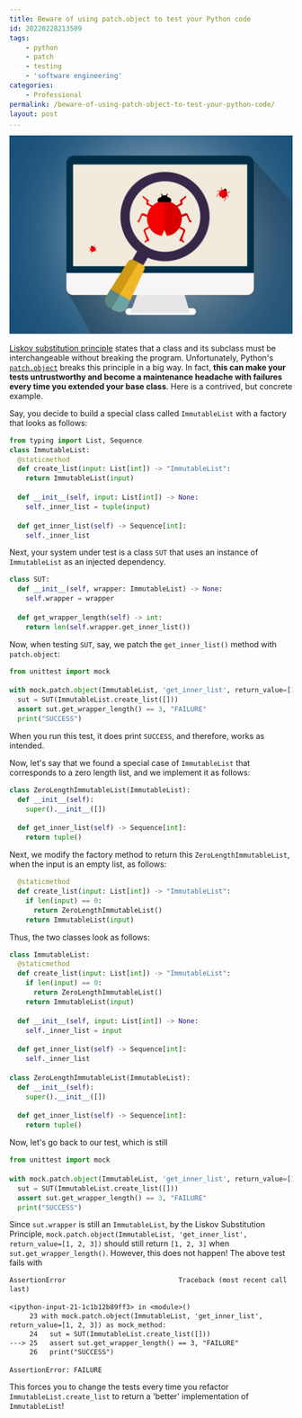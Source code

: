 ```yaml
---
title: Beware of using patch.object to test your Python code
id: 20220228213509
tags:
    - python
    - patch
    - testing
    - 'software engineering'
categories:
    - Professional
permalink: /beware-of-using-patch-object-to-test-your-python-code/
layout: post
...
```

![Software Testing](/images/software-testing.jpg)

[Liskov substitution principle](https://en.wikipedia.org/wiki/Liskov_substitution_principle) states that a class and its subclass must be interchangeable without breaking the program. Unfortunately, Python's [`patch.object`](https://docs.python.org/3/library/unittest.mock.html#patch-object) breaks this principle in a big way. In fact, **this can make your tests untrustworthy and become a maintenance headache with failures every time you extended your base class**. Here is a contrived, but concrete example.

<!-- more -->

Say, you decide to build a special class called `ImmutableList` with a factory that looks as follows:
```python
from typing import List, Sequence
class ImmutableList:
  @staticmethod
  def create_list(input: List[int]) -> "ImmutableList":
    return ImmutableList(input)

  def __init__(self, input: List[int]) -> None:
    self._inner_list = tuple(input)

  def get_inner_list(self) -> Sequence[int]:
    self._inner_list
```

Next, your system under test is a class `SUT` that uses an instance of `ImmutableList` as an injected dependency.
```python
class SUT:
  def __init__(self, wrapper: ImmutableList) -> None:
    self.wrapper = wrapper

  def get_wrapper_length(self) -> int:
    return len(self.wrapper.get_inner_list())
```

Now, when testing `SUT`, say, we patch the `get_inner_list()` method with `patch.object`:
```python
from unittest import mock

with mock.patch.object(ImmutableList, 'get_inner_list', return_value=[1, 2, 3]) as mock_method:
  sut = SUT(ImmutableList.create_list([]))
  assert sut.get_wrapper_length() == 3, "FAILURE"
  print("SUCCESS")
```
When you run this test, it does print `SUCCESS`, and therefore, works as intended.

Now, let's say that we found a special case of `ImmutableList` that corresponds to a zero length list, and we implement it as follows:
```python
class ZeroLengthImmutableList(ImmutableList):
  def __init__(self):
    super().__init__([])
  
  def get_inner_list(self) -> Sequence[int]:
    return tuple()
```
Next, we modify the factory method to return this `ZeroLengthImmutableList`, when the input is an empty list, as follows:
```python
  @staticmethod
  def create_list(input: List[int]) -> "ImmutableList":
    if len(input) == 0:
      return ZeroLengthImmutableList()
    return ImmutableList(input)
```

Thus, the two classes look as follows:
```python
class ImmutableList:
  @staticmethod
  def create_list(input: List[int]) -> "ImmutableList":
    if len(input) == 0:
      return ZeroLengthImmutableList()
    return ImmutableList(input)

  def __init__(self, input: List[int]) -> None:
    self._inner_list = input

  def get_inner_list(self) -> Sequence[int]:
    self._inner_list

class ZeroLengthImmutableList(ImmutableList):
  def __init__(self):
    super().__init__([])
  
  def get_inner_list(self) -> Sequence[int]:
    return tuple()
```

Now, let's go back to our test, which is still
```python
from unittest import mock

with mock.patch.object(ImmutableList, 'get_inner_list', return_value=[1, 2, 3]) as mock_method:
  sut = SUT(ImmutableList.create_list([]))
  assert sut.get_wrapper_length() == 3, "FAILURE"
  print("SUCCESS")
```
Since `sut.wrapper` is still an `ImmutableList`, by the Liskov Substitution Principle, `mock.patch.object(ImmutableList, 'get_inner_list', return_value=[1, 2, 3])` should still return `[1, 2, 3]` when `sut.get_wrapper_length()`. However, this does not happen! The above test fails with
```
AssertionError                            Traceback (most recent call last)

<ipython-input-21-1c1b12b89ff3> in <module>()
     23 with mock.patch.object(ImmutableList, 'get_inner_list', return_value=[1, 2, 3]) as mock_method:
     24   sut = SUT(ImmutableList.create_list([]))
---> 25   assert sut.get_wrapper_length() == 3, "FAILURE"
     26   print("SUCCESS")

AssertionError: FAILURE
```
This forces you to change the tests every time you refactor `ImmutableList.create_list` to return a 'better' implementation of `ImmutableList`!